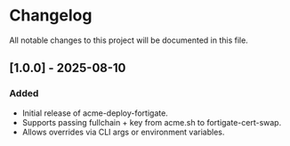# Changelog

All notable changes to this project will be documented in this file.

## [1.0.0] - 2025-08-10
### Added
- Initial release of acme-deploy-fortigate.
- Supports passing fullchain + key from acme.sh to fortigate-cert-swap.
- Allows overrides via CLI args or environment variables.
